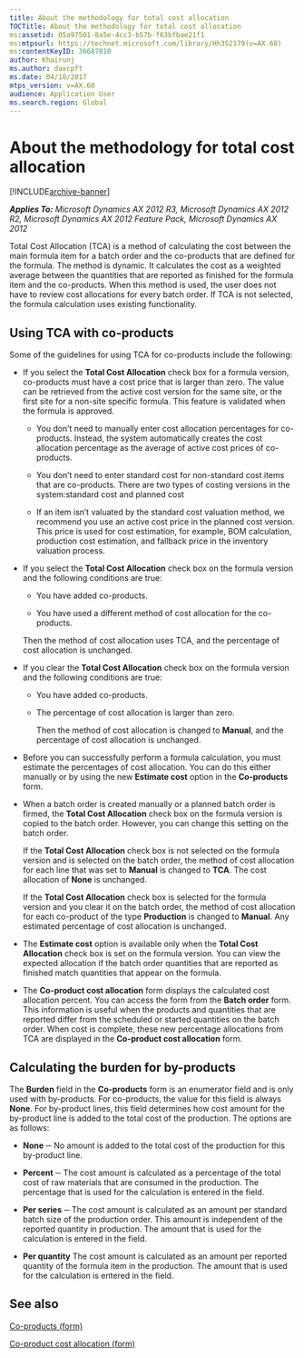 ```yaml
---
title: About the methodology for total cost allocation
TOCTitle: About the methodology for total cost allocation
ms:assetid: 05a97501-8a5e-4cc3-b57b-f63bfbae21f1
ms:mtpsurl: https://technet.microsoft.com/library/Hh352179(v=AX.60)
ms:contentKeyID: 36687810
author: Khairunj
ms.author: daxcpft
ms.date: 04/10/2017
mtps_version: v=AX.60
audience: Application User
ms.search.region: Global
---
```


# About the methodology for total cost allocation 


[!INCLUDE[archive-banner](includes/archive-banner.md)]


_**Applies To:** Microsoft Dynamics AX 2012 R3, Microsoft Dynamics AX 2012 R2, Microsoft Dynamics AX 2012 Feature Pack, Microsoft Dynamics AX 2012_

Total Cost Allocation (TCA) is a method of calculating the cost between the main formula item for a batch order and the co-products that are defined for the formula. The method is dynamic. It calculates the cost as a weighted average between the quantities that are reported as finished for the formula item and the co-products. When this method is used, the user does not have to review cost allocations for every batch order. If TCA is not selected, the formula calculation uses existing functionality.

## Using TCA with co-products

Some of the guidelines for using TCA for co-products include the following:

  - If you select the **Total Cost Allocation** check box for a formula version, co-products must have a cost price that is larger than zero. The value can be retrieved from the active cost version for the same site, or the first site for a non-site specific formula. This feature is validated when the formula is approved.
    
      - You don’t need to manually enter cost allocation percentages for co-products. Instead, the system automatically creates the cost allocation percentage as the average of active cost prices of co-products.
    
      - You don’t need to enter standard cost for non-standard cost items that are co-products. There are two types of costing versions in the system:standard cost and planned cost
    
      - If an item isn’t valuated by the standard cost valuation method, we recommend you use an active cost price in the planned cost version. This price is used for cost estimation, for example, BOM calculation, production cost estimation, and fallback price in the inventory valuation process.

  - If you select the **Total Cost Allocation** check box on the formula version and the following conditions are true:
    
      - You have added co-products.
    
      - You have used a different method of cost allocation for the co-products.
    
    Then the method of cost allocation uses TCA, and the percentage of cost allocation is unchanged.

  - If you clear the **Total Cost Allocation** check box on the formula version and the following conditions are true:
    
      - You have added co-products.
    
      - The percentage of cost allocation is larger than zero.
        
        Then the method of cost allocation is changed to **Manual**, and the percentage of cost allocation is unchanged.

  - Before you can successfully perform a formula calculation, you must estimate the percentages of cost allocation. You can do this either manually or by using the new **Estimate cost** option in the **Co-products** form.

  - When a batch order is created manually or a planned batch order is firmed, the **Total Cost Allocation** check box on the formula version is copied to the batch order. However, you can change this setting on the batch order.
    
    If the **Total Cost Allocation** check box is not selected on the formula version and is selected on the batch order, the method of cost allocation for each line that was set to **Manual** is changed to **TCA**. The cost allocation of **None** is unchanged.
    
    If the **Total Cost Allocation** check box is selected for the formula version and you clear it on the batch order, the method of cost allocation for each co-product of the type **Production** is changed to **Manual**. Any estimated percentage of cost allocation is unchanged.

  - The **Estimate cost** option is available only when the **Total Cost Allocation** check box is set on the formula version. You can view the expected allocation if the batch order quantities that are reported as finished match quantities that appear on the formula.

  - The **Co-product cost allocation** form displays the calculated cost allocation percent. You can access the form from the **Batch order** form. This information is useful when the products and quantities that are reported differ from the scheduled or started quantities on the batch order. When cost is complete, these new percentage allocations from TCA are displayed in the **Co-product cost allocation** form.

## Calculating the burden for by-products

The **Burden** field in the **Co-products** form is an enumerator field and is only used with by-products. For co-products, the value for this field is always **None**. For by-product lines, this field determines how cost amount for the by-product line is added to the total cost of the production. The options are as follows:

  - **None** ─ No amount is added to the total cost of the production for this by-product line.

  - **Percent** ─ The cost amount is calculated as a percentage of the total cost of raw materials that are consumed in the production. The percentage that is used for the calculation is entered in the field.

  - **Per series** ─ The cost amount is calculated as an amount per standard batch size of the production order. This amount is independent of the reported quantity in production. The amount that is used for the calculation is entered in the field.

  - **Per quantity** The cost amount is calculated as an amount per reported quantity of the formula item in the production. The amount that is used for the calculation is entered in the field.

## See also

[Co-products (form)](https://technet.microsoft.com/library/hh328754\(v=ax.60\))

[Co-product cost allocation (form)](https://technet.microsoft.com/library/hh328679\(v=ax.60\))

  


